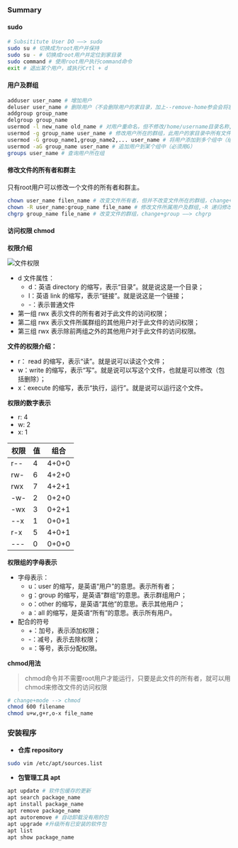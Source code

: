 ### Summary

#### sudo
```bash
# Subsititute User DO ——> sudo
sudo su # 切换成为root用户并保持
sudo su - # 切换成root用户并定位到家目录
sudo command # 使用root用户执行command命令
exit # 退出某个用户，或执行Crtl + d
```
#### 用户及群组
```bash
adduser user_name # 增加用户
deluser user_name # 删除用户（不会删除用户的家目录，加上--remove-home参会会将家目录一同删除）
addgroup group_name
delgroup group_name
usermod -l new_name old_name # 对用户重命名，但不修改/home/username目录名称, user+modify ——> usermod
usermod -g group_name user_name # 修改用户所在的群组，此用户的家目录中所有文件的所在群组都会相应改变
usermod -G group_name1,group_name2,... user_name # 将用户添加到多个组中（组中间用逗号分隔，且没有空格）
usermod -aG group_name user_name # 追加用户到某个组中（必须用G）
groups user_name # 查询用户所在组

```
#### 修改文件的所有者和群主

只有root用户可以修改一个文件的所有者和群主。

```bash
chown user_name filen_name # 改变文件所有者，但并不改变文件所在的群组，change+owner ——> chown
chown -R user_name:group_name file_name # 修改文件所属用户及群组,-R 递归修改（R ———> recursive）
chgrp group_name file_name # 改变文件的群组，change+group ——> chgrp
```

#### 访问权限 chmod

**权限介绍**

![文件权限](http://img1.sycdn.imooc.com/5d10855a000107c312140416.png)

- d  文件属性：
  - d：英语 directory 的缩写，表示“目录”。就是说这是一个目录；
  - l：英语 link 的缩写，表示“链接”。就是说这是一个链接；
  - -：表示普通文件
- 第一组 rwx 表示文件的所有者对于此文件的访问权限；
- 第二组 rwx 表示文件所属群组的其他用户对于此文件的访问权限；
- 第三组 rwx 表示除前两组之外的其他用户对于此文件的访问权限。

**文件的权限介绍：**

- r： read 的缩写，表示“读”。就是说可以读这个文件；
- w：write 的缩写，表示“写”。就是说可以写这个文件，也就是可以修改（包括删除）；
- x：execute 的缩写，表示“执行，运行”。就是说可以运行这个文件。

**权限的数字表示**

- r: 4 
- w: 2 
- x: 1 

| 权限 | 值   | 组合  |
| ---- | ---- | ----- |
| r--  | 4    | 4+0+0 |
| rw-  | 6    | 4+2+0 |
| rwx  | 7    | 4+2+1 |
| -w-  | 2    | 0+2+0 |
| -wx  | 3    | 0+2+1 |
| --x  | 1    | 0+0+1 |
| r-x  | 5    | 4+0+1 |
| ---  | 0    | 0+0+0 |

**权限组的字母表示**

- 字母表示：
  - u：user 的缩写，是英语“用户”的意思。表示所有者；
  - g：group 的缩写，是英语“群组”的意思。表示群组用户；
  - o：other 的缩写，是英语“其他”的意思。表示其他用户；
  - a：all 的缩写，是英语“所有”的意思。表示所有用户。
- 配合的符号
  - +：加号，表示添加权限；
  - -：减号，表示去除权限；
  - =：等号，表示分配权限。

**chmod用法**

> chmod命令并不需要root用户才能运行，只要是此文件的所有者，就可以用chmod来修改文件的访问权限

```bash
# change+mode --> chmod
chmod 600 filename
chmod u+w,g+r,o-x file_name
```

### 安装程序
- **仓库  repository**

```bash
sudo vim /etc/apt/sources.list
```

- **包管理工具 apt**

```bash
apt update # 软件包缓存的更新
apt search package_name
apt install package_name
apt remove package_name
apt autoremove # 自动卸载没有用的包
apt upgrade #升级所有已安装的软件包
apt list
apt show package_name
```

